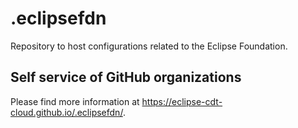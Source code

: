 # .eclipsefdn

Repository to host configurations related to the Eclipse Foundation.

## Self service of GitHub organizations

Please find more information at <https://eclipse-cdt-cloud.github.io/.eclipsefdn/>.
